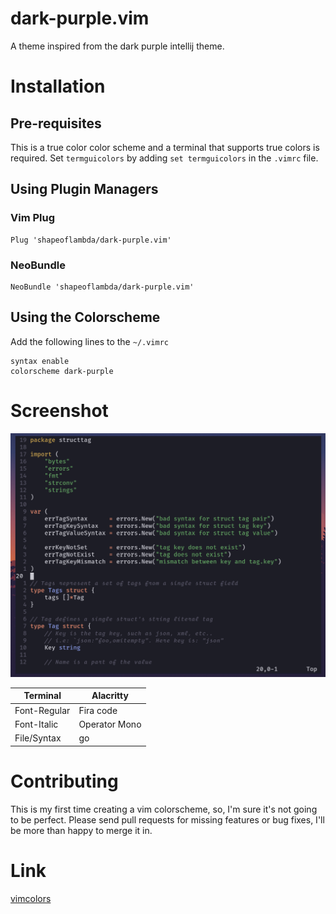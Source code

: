 # dark-purple.vim
A theme inspired from the dark purple intellij theme.

# Installation

## Pre-requisites
This is a true color color scheme and a terminal that supports true colors is required. Set `termguicolors` by adding `set termguicolors` in the `.vimrc` file.

## Using Plugin Managers

### Vim Plug
```vim
Plug 'shapeoflambda/dark-purple.vim'
```

### NeoBundle

```vim
NeoBundle 'shapeoflambda/dark-purple.vim'
```
## Using the Colorscheme

Add the following lines to the `~/.vimrc`

```vim
syntax enable
colorscheme dark-purple
```

# Screenshot

![screenshot](screenshot.png "Editing a sample go file")

| Terminal     | Alacritty     |
| --------     | ---------     |
| Font-Regular | Fira code     |
| Font-Italic  | Operator Mono |
| File/Syntax  | go            |

# Contributing

This is my first time creating a vim colorscheme, so, I'm sure it's not going to be perfect. Please send pull requests for missing features or bug fixes, I'll be more than happy to merge it in.

# Link
[vimcolors](https://vimcolors.com/962/dark_purple/dark)
